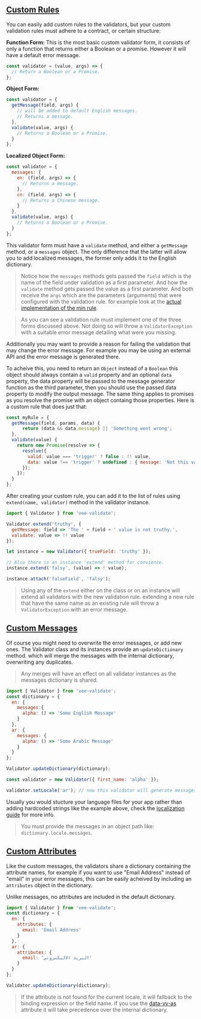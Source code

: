 ## [Custom Rules](#custom-rules)

You can easily add custom rules to the validators, but your custom validation rules must adhere to a contract, or certain structure:  

**Function Form:** This is the most basic custom validator form, it consists of only a function that returns either a Boolean or a promise. However it will have a default error message.

```js
const validator = (value, args) => {
  // Return a Boolean or a Promise.
};
```
**Object Form:** 
```js
const validator = {
  getMessage(field, args) {
    // will be added to default English messages.
    // Returns a message.
  },
  validate(value, args) {
    // Returns a Boolean or a Promise.
  }
};
```

**Localized Object Form:** 

```js
const validator = {
  messages: {
    en: (field, args) => {
      // Returns a message.
    },
    cn: (field, args) => {
      // Returns a Chinese message.
    }
  },
  validate(value, args) {
    // Returns a Boolean or a Promise.
  }
};
```
This validator form must have a `validate` method, and either a `getMessage` method, or a `messages` object. The only difference that the latter will allow you to add localized messages, the former only adds it to the English dictionary.

> Notice how the `messages` methods gets passed the `field` which is the name of the field under validation as a first parameter. And how the `validate` method gets passed the value as a first parameter. And both receive the `args` which are the parameters (arguments) that were configured with the validation rule. for example look at the [actual implementation of the min rule](https://github.com/logaretm/vee-validate/blob/master/src/rules/min.js).

> As you can see a validation rule must implement one of the three forms discussed above. Not doing so will throw a `ValidatorException` with a suitable error message detailing what were you missing.

Additionally you may want to provide a reason for failing the validation that may change the error message. For example you may be using an external API and the error message is generated there.  

To acheive this, you need to return an `Object` instead of a `Boolean` this object should always contain a `valid` property and an optional `data` property, the data property will be passed to the message generator function as the third parameter, then you should use the passed data property to modify the output message. The same thing applies to promises as you resolve the promise with an object containg those properties. Here is a custom rule that does just that: 

```js
const myRule = {
  getMessage(field, params, data) {
      return (data && data.message) || 'Something went wrong';
  },
  validate(value) {
    return new Promise(resolve => {
      resolve({
        valid: value === 'trigger' ? false : !! value,
        data: value !== 'trigger' ? undefined : { message: 'Not this value' }
      });
    });
  }
};
```

After creating your custom rule, you can add it to the list of rules using `extend(name, validator)` method in the validator instance. 

```js
import { Validator } from 'vee-validate';

Validator.extend('truthy', {
  getMessage: field => 'The ' + field + ' value is not truthy.',
  validate: value => !! value
});

let instance = new Validator({ trueField: 'truthy' });

// Also there is an instance 'extend' method for convience.
instance.extend('falsy', (value) => ! value);

instance.attach('falseField', 'falsy');
```
> Using any of the `extend` either on the class or on an instance will extend all validators with the new validation rule. extending a new rule that have the same name as an existing rule will throw a `ValidatorException` with an error message.

## [Custom Messages](#custom-messages)

Of course you might need to overwrite the error messages, or add new ones. The Validator class and its instances provide an `updateDictionary` method. which will merge the messages with the internal dictionary, overwriting any duplicates.

> Any merges will have an effect on all validator instances as the messages dictionary is shared.

```js
import { Validator } from 'vee-validate';
const dictionary = {
  en: {
    messages:{
      alpha: () => 'Some English Message'
    }
  },
  ar: {
    messages: {
      alpha: () => 'Some Arabic Message'
    }
  }
};

Validator.updateDictionary(dictionary);

const validator = new Validator({ first_name: 'alpha' });

validator.setLocale('ar'); // now this validator will generate messages in arabic.
```


Usually you would stucture your language files for your app rather than adding hardcoded strings like the example above, check the [localization guide](localization.html) for more info.

> You must provide the messages in an object path like: `dictionary.locale.messages`.

## [Custom Attributes](#custom-attributes)

Like the custom messages, the validators share a dictionary containing the attribute names, for example if you want to use "Email Address" instead of "email" in your error messages, this can be easily acheived by including an `attributes` object in the dictionary.  

Unlike messages, no attributes are included in the default dictionary. 

```js
import { Validator } from 'vee-validate';
const dictionary = {
  en: {
    attributes: {
      email: 'Email Address'
    }
  },
  ar: {
    attributes: {
      email: 'البريد الاليكتروني'
    }
  }
};

Validator.updateDictionary(dictionary);
```

 > If the attribute is not found for the current locale, it will fallback to the binding expression or the field name. If you use the [data-vv-as](localization.html#attributes-data-vv-as) attribute it will take precedence over the internal dictionary.